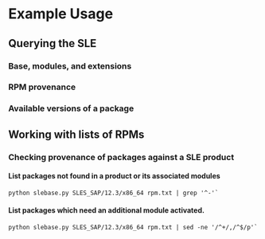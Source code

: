 # Example Usage

## Querying the SLE

### Base, modules, and extensions

### RPM provenance

### Available versions of a package

## Working with lists of RPMs

### Checking provenance of packages against a SLE product

#### List packages not found in a product or its associated modules

```{text}
python slebase.py SLES_SAP/12.3/x86_64 rpm.txt | grep '^-'`
```

#### List packages which need an additional module activated.

```{text}
python slebase.py SLES_SAP/12.3/x86_64 rpm.txt | sed -ne '/^+/,/^$/p'`
```
